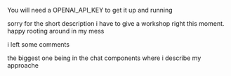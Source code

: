 You will need a OPENAI_API_KEY to get it up and running

sorry for the short description i have to give a workshop right this moment. happy rooting around in my mess

i left some comments 

the biggest one being in the chat components where i describe my approache
